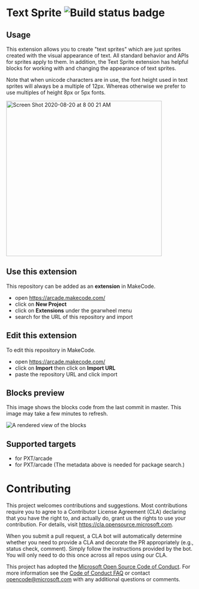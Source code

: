 # Text Sprite ![Build status badge](https://github.com/microsoft/arcade-text/workflows/MakeCode/badge.svg)

## Usage

This extension allows you to create "text sprites" which are just sprites created with the visual appearance of text. All standard behavior and APIs for sprites apply to them. In addition, the Text Sprite extension has helpful blocks for working with and changing the appearance of text sprites.

Note that when unicode characters are in use, the font height used in text sprites will always be a multiple of 12px. Whereas otherwise we prefer to use multiples of height 8px or 5px fonts.

<img width="416" alt="Screen Shot 2020-08-20 at 8 00 21 AM" src="https://user-images.githubusercontent.com/6453828/90789027-40137480-e2bb-11ea-81bd-440fa19abdc0.png">

## Use this extension

This repository can be added as an **extension** in MakeCode.

* open https://arcade.makecode.com/
* click on **New Project**
* click on **Extensions** under the gearwheel menu
* search for the URL of this repository and import

## Edit this extension

To edit this repository in MakeCode.

* open https://arcade.makecode.com/
* click on **Import** then click on **Import URL**
* paste the repository URL and click import

## Blocks preview

This image shows the blocks code from the last commit in master.
This image may take a few minutes to refresh.

![A rendered view of the blocks](https://github.com/microsoft/arcade-text/raw/master/.makecode/blocks.png)

## Supported targets

* for PXT/arcade
* for PXT/arcade
(The metadata above is needed for package search.)

# Contributing

This project welcomes contributions and suggestions.  Most contributions require you to agree to a
Contributor License Agreement (CLA) declaring that you have the right to, and actually do, grant us
the rights to use your contribution. For details, visit https://cla.opensource.microsoft.com.

When you submit a pull request, a CLA bot will automatically determine whether you need to provide
a CLA and decorate the PR appropriately (e.g., status check, comment). Simply follow the instructions
provided by the bot. You will only need to do this once across all repos using our CLA.

This project has adopted the [Microsoft Open Source Code of Conduct](https://opensource.microsoft.com/codeofconduct/).
For more information see the [Code of Conduct FAQ](https://opensource.microsoft.com/codeofconduct/faq/) or
contact [opencode@microsoft.com](mailto:opencode@microsoft.com) with any additional questions or comments.
